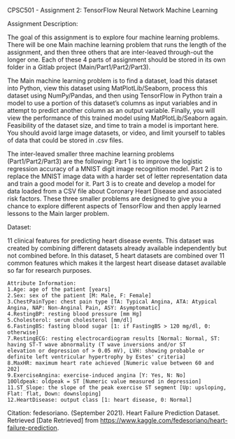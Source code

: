 CPSC501 - Assignment 2: TensorFlow Neural Network Machine Learning

Assignment Description: 

The goal of this assignment is to explore four machine learning problems. There will be one Main machine learning problem that runs the length of the assignment, and then three others that are inter-leaved through-out the longer one. Each of these 4 parts of assignment should be stored in its own folder in a Gitlab project (Main/Part1/Part2/Part3).

The Main machine learning problem is to find a dataset, load this dataset into Python, view this dataset using MatPlotLib/Seaborn, process this dataset using NumPy/Pandas, and then using TensorFlow in Python train a model to use a portion of this dataset’s columns as input variables and in attempt to predict another column as an output variable. Finally, you will view the performance of this trained model using MatPlotLib/Seaborn again. Feasibility of the dataset size, and time to train a model is important here. You should avoid large image datasets, or video, and limit yourself to tables of data that could be stored in .csv files.

The inter-leaved smaller three machine learning problems (Part1/Part2/Part3) are the following: Part 1 is to improve the logistic regression accuracy of a MNIST digit image recognition model. Part 2 is to replace the MNIST image data with a harder set of letter representation data and train a good model for it. Part 3 is to create and develop a model for data loaded from a CSV file about Coronary Heart Disease and associated risk factors. These three smaller problems are designed to give you a chance to explore different aspects of TensorFlow and then apply learned lessons to the Main larger problem.

Dataset:

11 clinical features for predicting heart disease events. This dataset was created by combining different datasets already available independently but not combined before. In this dataset, 5 heart datasets are combined over 11 common features which makes it the largest heart disease dataset available so far for research purposes. 

    Attribute Information:
    1.Age: age of the patient [years]
    2.Sex: sex of the patient [M: Male, F: Female]
    3.ChestPainType: chest pain type [TA: Typical Angina, ATA: Atypical Angina, NAP: Non-Anginal Pain, ASY: Asymptomatic]
    4.RestingBP: resting blood pressure [mm Hg]
    5.Cholesterol: serum cholesterol [mm/dl]
    6.FastingBS: fasting blood sugar [1: if FastingBS > 120 mg/dl, 0: otherwise]
    7.RestingECG: resting electrocardiogram results [Normal: Normal, ST: having ST-T wave abnormality (T wave inversions and/or ST     elevation or depression of > 0.05 mV), LVH: showing probable or definite left ventricular hypertrophy by Estes' criteria]
    8.MaxHR: maximum heart rate achieved [Numeric value between 60 and 202]
    9.ExerciseAngina: exercise-induced angina [Y: Yes, N: No]
    10Oldpeak: oldpeak = ST [Numeric value measured in depression]
    11.ST_Slope: the slope of the peak exercise ST segment [Up: upsloping, Flat: flat, Down: downsloping]
    12.HeartDisease: output class [1: heart disease, 0: Normal]

Citation:
fedesoriano. (September 2021). Heart Failure Prediction Dataset. Retrieved [Date Retrieved] from https://www.kaggle.com/fedesoriano/heart-failure-prediction.

